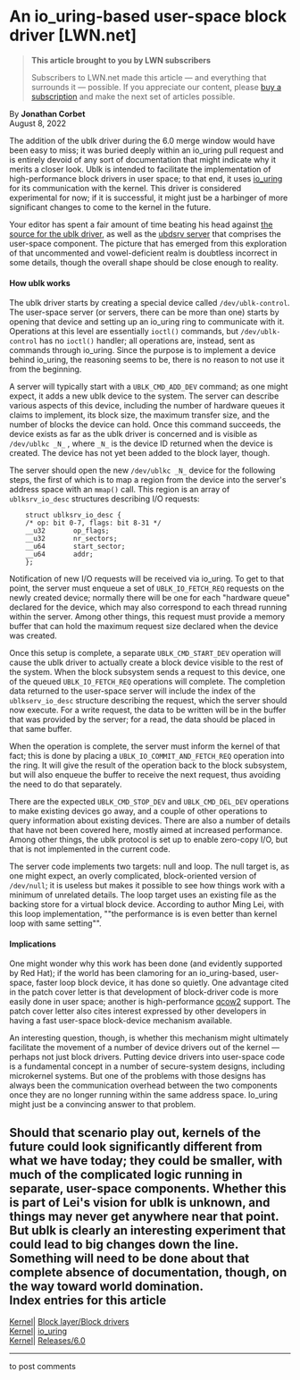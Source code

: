 # An io_uring-based user-space block driver [LWN.net]

> **This article brought to you by LWN subscribers**
> 
> Subscribers to LWN.net made this article — and everything that surrounds it — possible. If you appreciate our content, please [buy a subscription](/Promo/nst-nag3/subscribe) and make the next set of articles possible. 

By **Jonathan Corbet**  
August 8, 2022 

The addition of the ublk driver during the 6.0 merge window would have been easy to miss; it was buried deeply within an io_uring pull request and is entirely devoid of any sort of documentation that might indicate why it merits a closer look. Ublk is intended to facilitate the implementation of high-performance block drivers in user space; to that end, it uses [io_uring](/Articles/776703/) for its communication with the kernel. This driver is considered experimental for now; if it is successful, it might just be a harbinger of more significant changes to come to the kernel in the future. 

Your editor has spent a fair amount of time beating his head against [the source for the ublk driver](/ml/io-uring/20220713140711.97356-1-ming.lei@redhat.com/), as well as the [ubdsrv server](https://github.com/ming1/ubdsrv) that comprises the user-space component. The picture that has emerged from this exploration of that uncommented and vowel-deficient realm is doubtless incorrect in some details, though the overall shape should be close enough to reality. 

#### How ublk works

The ublk driver starts by creating a special device called `/dev/ublk-control`. The user-space server (or servers, there can be more than one) starts by opening that device and setting up an io_uring ring to communicate with it. Operations at this level are essentially `ioctl()` commands, but `/dev/ublk-control` has no `ioctl()` handler; all operations are, instead, sent as commands through io_uring. Since the purpose is to implement a device behind io_uring, the reasoning seems to be, there is no reason to not use it from the beginning. 

A server will typically start with a `UBLK_CMD_ADD_DEV` command; as one might expect, it adds a new ublk device to the system. The server can describe various aspects of this device, including the number of hardware queues it claims to implement, its block size, the maximum transfer size, and the number of blocks the device can hold. Once this command succeeds, the device exists as far as the ublk driver is concerned and is visible as `/dev/ublkc _N_` , where `_N_` is the device ID returned when the device is created. The device has not yet been added to the block layer, though. 

The server should open the new `/dev/ublkc _N_` device for the following steps, the first of which is to map a region from the device into the server's address space with an `mmap()` call. This region is an array of `ublksrv_io_desc` structures describing I/O requests: 
    
    
        struct ublksrv_io_desc {
    	/* op: bit 0-7, flags: bit 8-31 */
    	__u32		op_flags;
    	__u32		nr_sectors;
    	__u64		start_sector;
    	__u64		addr;
        };
    

Notification of new I/O requests will be received via io_uring. To get to that point, the server must enqueue a set of `UBLK_IO_FETCH_REQ` requests on the newly created device; normally there will be one for each "hardware queue" declared for the device, which may also correspond to each thread running within the server. Among other things, this request must provide a memory buffer that can hold the maximum request size declared when the device was created. 

Once this setup is complete, a separate `UBLK_CMD_START_DEV` operation will cause the ublk driver to actually create a block device visible to the rest of the system. When the block subsystem sends a request to this device, one of the queued `UBLK_IO_FETCH_REQ` operations will complete. The completion data returned to the user-space server will include the index of the `ublkserv_io_desc` structure describing the request, which the server should now execute. For a write request, the data to be written will be in the buffer that was provided by the server; for a read, the data should be placed in that same buffer. 

When the operation is complete, the server must inform the kernel of that fact; this is done by placing a `UBLK_IO_COMMIT_AND_FETCH_REQ` operation into the ring. It will give the result of the operation back to the block subsystem, but will also enqueue the buffer to receive the next request, thus avoiding the need to do that separately. 

There are the expected `UBLK_CMD_STOP_DEV` and `UBLK_CMD_DEL_DEV` operations to make existing devices go away, and a couple of other operations to query information about existing devices. There are also a number of details that have not been covered here, mostly aimed at increased performance. Among other things, the ublk protocol is set up to enable zero-copy I/O, but that is not implemented in the current code. 

The server code implements two targets: null and loop. The null target is, as one might expect, an overly complicated, block-oriented version of `/dev/null`; it is useless but makes it possible to see how things work with a minimum of unrelated details. The loop target uses an existing file as the backing store for a virtual block device. According to author Ming Lei, with this loop implementation, ""the performance is is even better than kernel loop with same setting"". 

#### Implications

One might wonder why this work has been done (and evidently supported by Red Hat); if the world has been clamoring for an io_uring-based, user-space, faster loop block device, it has done so quietly. One advantage cited in the patch cover letter is that development of block-driver code is more easily done in user space; another is high-performance [qcow2](https://en.wikipedia.org/wiki/Qcow) support. The patch cover letter also cites interest expressed by other developers in having a fast user-space block-device mechanism available. 

An interesting question, though, is whether this mechanism might ultimately facilitate the movement of a number of device drivers out of the kernel — perhaps not just block drivers. Putting device drivers into user-space code is a fundamental concept in a number of secure-system designs, including microkernel systems. But one of the problems with those designs has always been the communication overhead between the two components once they are no longer running within the same address space. Io_uring might just be a convincing answer to that problem. 

Should that scenario play out, kernels of the future could look significantly different from what we have today; they could be smaller, with much of the complicated logic running in separate, user-space components. Whether this is part of Lei's vision for ublk is unknown, and things may never get anywhere near that point. But ublk is clearly an interesting experiment that could lead to big changes down the line. Something will need to be done about that complete absence of documentation, though, on the way toward world domination.  
Index entries for this article  
---  
[Kernel](/Kernel/Index)| [Block layer/Block drivers](/Kernel/Index#Block_layer-Block_drivers)  
[Kernel](/Kernel/Index)| [io_uring](/Kernel/Index#io_uring)  
[Kernel](/Kernel/Index)| [Releases/6.0](/Kernel/Index#Releases-6.0)  
  


* * *

to post comments 

